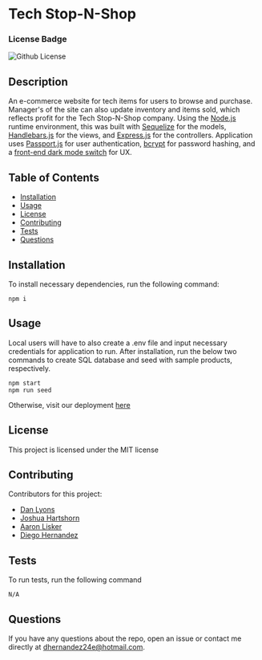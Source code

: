 # Tech Stop-N-Shop

  ### License Badge

  ![Github License](https://img.shields.io/badge/license-MIT-brightgreen)

  ## Description
  An e-commerce website for tech items for users to browse and purchase. Manager's of the site can also update inventory and items sold, which reflects profit for the Tech Stop-N-Shop company. Using the [Node.js](https://nodejs.org/en/) runtime environment, this was built with [Sequelize](https://sequelize.org/) for the models, [Handlebars.js](https://handlebarsjs.com/) for the views, and [Express.js](https://expressjs.com/) for the controllers. Application uses [Passport.js](http://www.passportjs.org/) for user authentication, [bcrypt](https://www.npmjs.com/package/bcrypt) for password hashing, and a [front-end dark mode switch](https://github.com/coliff/dark-mode-switch) for UX.

  ## Table of Contents
  * [Installation](#installation)
  * [Usage](#usage)
  * [License](#license)
  * [Contributing](#contributing)
  * [Tests](#tests)
  * [Questions](#questions)

  ## Installation
    
  To install necessary dependencies, run the following command:
    
    npm i
  
  ## Usage

  Local users will have to also create a .env file and input necessary credentials for application to run. After installation, run the below two commands to create SQL database and seed with sample products, respectively. 
      
    npm start
    npm run seed

  Otherwise, visit our deployment [here](https://fathomless-plains-18692.herokuapp.com/)

  ## License

  This project is licensed under the MIT license

  ## Contributing

  Contributors for this project:

  * [Dan Lyons](https://github.com/dancl6)
  * [Joshua Hartshorn](https://github.com/Pops08)
  * [Aaron Lisker](https://github.com/aelisker)
  * [Diego Hernandez](https://github.com/dhernandez24e)

  ## Tests

  To run tests, run the following command

    N/A

  ## Questions

  If you have any questions about the repo, open an issue or contact me directly at dhernandez24e@hotmail.com.  
